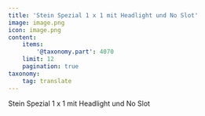```yaml
---
title: 'Stein Spezial 1 x 1 mit Headlight und No Slot'
image: image.png
icon: image.png
content:
    items:
        '@taxonomy.part': 4070
    limit: 12
    pagination: true
taxonomy:
    tag: translate
---
```


Stein Spezial 1 x 1 mit Headlight und No Slot
